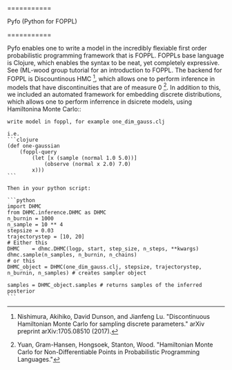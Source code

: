 ===========

Pyfo (Python for FOPPL)

===========

Pyfo enables one to write a model in the incredibly flexiable first order probabilistic programming framework
that is FOPPL. FOPPLs base language is Clojure, which enables the syntax to be neat, yet completely expressive. See
(ML-wood group tutorial for an introduction to FOPPL. The backend for FOPPL is Discountinous HMC [^fn1], which allows one to
perform inference in models that have discontinuities that are of measure 0 [^fn2]. In addition to this, we included an
automated framework for embedding discrete distributions, which allows one to perform inferrence in dsicrete models,
using Hamiltonina Monte Carlo::

    write model in foppl, for example one_dim_gauss.clj

    i.e.
    ```clojure
    (def one-gaussian
        (foppl-query
            (let [x (sample (normal 1.0 5.0))]
                (observe (normal x 2.0) 7.0)
            x)))
    ```

    Then in your python script:

    ```python
    import DHMC
    from DHMC.inference.DHMC as DHMC
    n_burnin = 1000
    n_sample = 10 ** 4
    stepsize = 0.03
    trajectorystep = [10, 20]
    # Either this
    DHMC    = dhmc.DHMC(logp, start, step_size, n_steps, **kwargs)
    dhmc.sample(n_samples, n_burnin, n_chains)
    # or this
    DHMC_object = DHMC(one_dim_gauss.clj, stepsize, trajectorystep, n_burnin, n_samples) # creates sampler object

    samples = DHMC_object.samples # returns samples of the inferred posterior
    ```



[^fn1]: Nishimura, Akihiko, David Dunson, and Jianfeng Lu. "Discontinuous Hamiltonian Monte Carlo for sampling discrete parameters." arXiv preprint arXiv:1705.08510 (2017).

[^fn2]: Yuan, Gram-Hansen, Hongsoek, Stanton, Wood. "Hamiltonian Monte Carlo for Non-Differentiable Points in Probabilistic Programming Languages."